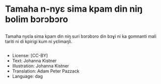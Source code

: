 # Tamaha n-nyɛ sima kpam din niŋ bolim bɔrɔbɔro

##
Tamaha nyɛla sima kpam din niŋ suri bɔrɔbɔro din bɔɣi ni ka gomnanti mali tariti ni di kpirigi kum ni yɛlimaŋli.

##
* License: [CC-BY]
* Text: Johanna Kistner
* Illustration: Johanna Kistner
* Translation: Adam Peter Pazzack
* Language: dag
